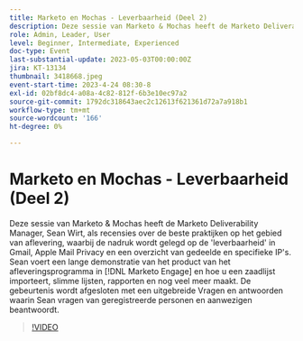 ```yaml
---
title: Marketo en Mochas - Leverbaarheid (Deel 2)
description: Deze sessie van Marketo & Mochas heeft de Marketo Deliverability Manager, Sean Wirt, als recensies over de beste praktijken op het gebied van aflevering, waarbij de nadruk wordt gelegd op de 'leverbaarheid' in Gmail, Apple Mail Privacy en een overzicht van gedeelde en specifieke IP's. Sean voert een lange demonstratie van het product van het afleveringsprogramma in [!DNL Marketo Engage] en hoe u een zaadlijst importeert, slimme lijsten, rapporten en nog veel meer maakt. De gebeurtenis wordt afgesloten met een uitgebreide Vragen en antwoorden waarin Sean vragen van geregistreerde personen en aanwezigen beantwoordt.
role: Admin, Leader, User
level: Beginner, Intermediate, Experienced
doc-type: Event
last-substantial-update: 2023-05-03T00:00:00Z
jira: KT-13134
thumbnail: 3418668.jpeg
event-start-time: 2023-4-24 08:30-8
exl-id: 02bf8dc4-a08a-4c82-812f-6b3e10ec97a2
source-git-commit: 1792dc318643aec2c12613f621361d72a7a918b1
workflow-type: tm+mt
source-wordcount: '166'
ht-degree: 0%

---
```


# Marketo en Mochas - Leverbaarheid (Deel 2)

Deze sessie van Marketo &amp; Mochas heeft de Marketo Deliverability Manager, Sean Wirt, als recensies over de beste praktijken op het gebied van aflevering, waarbij de nadruk wordt gelegd op de &#39;leverbaarheid&#39; in Gmail, Apple Mail Privacy en een overzicht van gedeelde en specifieke IP&#39;s. Sean voert een lange demonstratie van het product van het afleveringsprogramma in [!DNL Marketo Engage] en hoe u een zaadlijst importeert, slimme lijsten, rapporten en nog veel meer maakt. De gebeurtenis wordt afgesloten met een uitgebreide Vragen en antwoorden waarin Sean vragen van geregistreerde personen en aanwezigen beantwoordt.

>[!VIDEO](https://video.tv.adobe.com/v/3418668/?learn=on)
